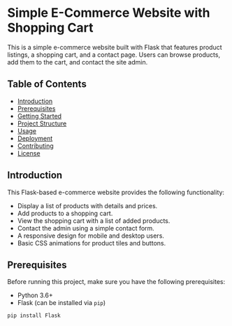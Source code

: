 # Simple E-Commerce Website with Shopping Cart

This is a simple e-commerce website built with Flask that features product listings, a shopping cart, and a contact page. Users can browse products, add them to the cart, and contact the site admin.

## Table of Contents

- [Introduction](#introduction)
- [Prerequisites](#prerequisites)
- [Getting Started](#getting-started)
- [Project Structure](#project-structure)
- [Usage](#usage)
- [Deployment](#deployment)
- [Contributing](#contributing)
- [License](#license)

## Introduction

This Flask-based e-commerce website provides the following functionality:

- Display a list of products with details and prices.
- Add products to a shopping cart.
- View the shopping cart with a list of added products.
- Contact the admin using a simple contact form.
- A responsive design for mobile and desktop users.
- Basic CSS animations for product tiles and buttons.

## Prerequisites

Before running this project, make sure you have the following prerequisites:

- Python 3.6+
- Flask (can be installed via `pip`)

```bash
pip install Flask
